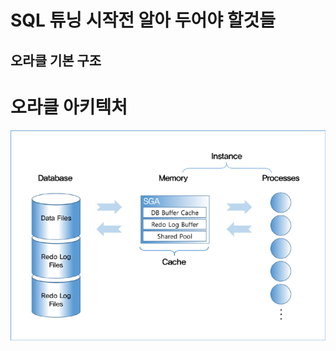 SQL 튜닝 시작전 알아 두어야 할것들
===============================

오라클 기본 구조
---------------
# 오라클 아키텍처

![oracle](oracle_architecture1.png "Oracle architecture")
